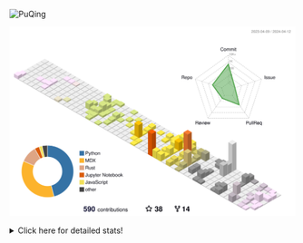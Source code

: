 ![PuQing](https://user-images.githubusercontent.com/27223114/171565019-9a56fae6-b08b-421f-99db-7e830da42371.png)

![](./profile-3d-contrib/profile-season-animate.svg)

<details>
<summary>Click here for detailed stats!</summary>

<!--START_SECTION:waka-->
![Lines of code](https://img.shields.io/badge/From%20Hello%20World%20I%27ve%20Written-1.4%20million%20lines%20of%20code-blue)

**🐱 My GitHub Data** 

> 📦 372.9 kB Used in GitHub's Storage 
 > 
> 🚫 Not Opted to Hire
 > 
> 📜 47 Public Repositories 
 > 
> 🔑 29 Private Repositories 
 > 
**I'm an Early 🐤** 

```text
🌞 Morning                574 commits         ██░░░░░░░░░░░░░░░░░░░░░░░   07.65 % 
🌆 Daytime                3482 commits        ████████████░░░░░░░░░░░░░   46.40 % 
🌃 Evening                1532 commits        █████░░░░░░░░░░░░░░░░░░░░   20.41 % 
🌙 Night                  1917 commits        ██████░░░░░░░░░░░░░░░░░░░   25.54 % 
```


📊 **This Week I Spent My Time On** 

```text
💬 Programming Languages: 
Markdown                 8 hrs 50 mins       ██████████████░░░░░░░░░░░   56.75 % 
Other                    5 hrs 31 mins       █████████░░░░░░░░░░░░░░░░   35.45 % 
Python                   55 mins             █░░░░░░░░░░░░░░░░░░░░░░░░   05.94 % 
TOML                     6 mins              ░░░░░░░░░░░░░░░░░░░░░░░░░   00.74 % 
Git Config               5 mins              ░░░░░░░░░░░░░░░░░░░░░░░░░   00.62 % 

🔥 Editors: 
Obsidian                 8 hrs 50 mins       ██████████████░░░░░░░░░░░   56.75 % 
VS Code                  6 hrs 34 mins       ███████████░░░░░░░░░░░░░░   42.20 % 
iTerm2                   9 mins              ░░░░░░░░░░░░░░░░░░░░░░░░░   01.05 % 

💻 Operating System: 
Mac                      15 hrs 35 mins      █████████████████████████   100.00 % 
```


<!--END_SECTION:waka-->
</details>

